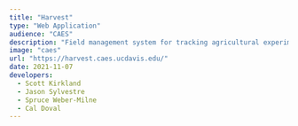 ```yaml
---
title: "Harvest"
type: "Web Application"
audience: "CAES"
description: "Field management system for tracking agricultural experiments throughout their lifecycles -- including quote approval workflows, expense reporting, and automated billing."
image: "caes"
url: "https://harvest.caes.ucdavis.edu/"
date: 2021-11-07
developers:
  - Scott Kirkland
  - Jason Sylvestre
  - Spruce Weber-Milne
  - Cal Doval
---
```

